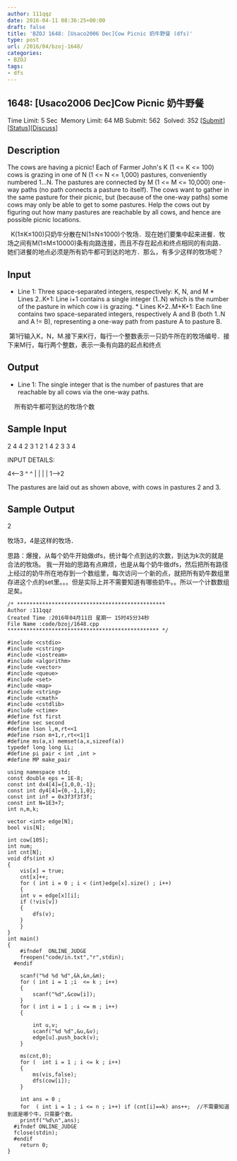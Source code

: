 ```yaml
---
author: 111qqz
date: 2016-04-11 08:36:25+00:00
draft: false
title: 'BZOJ 1648: [Usaco2006 Dec]Cow Picnic 奶牛野餐 (dfs)'
type: post
url: /2016/04/bzoj-1648/
categories:
- BZOJ
tags:
- dfs
---
```





## 1648: [Usaco2006 Dec]Cow Picnic 奶牛野餐


Time Limit: 5 Sec  Memory Limit: 64 MB
Submit: 562  Solved: 352
[[Submit](http://www.lydsy.com/JudgeOnline/submitpage.php?id=1648)][[Status](http://www.lydsy.com/JudgeOnline/problemstatus.php?id=1648)][[Discuss](http://www.lydsy.com/JudgeOnline/bbs.php?id=1648)]


## Description






The cows are having a picnic! Each of Farmer John's K (1 <= K <= 100) cows is grazing in one of N (1 <= N <= 1,000) pastures, conveniently numbered 1...N. The pastures are connected by M (1 <= M <= 10,000) one-way paths (no path connects a pasture to itself). The cows want to gather in the same pasture for their picnic, but (because of the one-way paths) some cows may only be able to get to some pastures. Help the cows out by figuring out how many pastures are reachable by all cows, and hence are possible picnic locations.


  K(1≤K≤100)只奶牛分散在N(1≤N≤1000)个牧场．现在她们要集中起来进餐．牧场之间有M(1≤M≤10000)条有向路连接，而且不存在起点和终点相同的有向路．她们进餐的地点必须是所有奶牛都可到达的地方．那么，有多少这样的牧场呢？







## Input






* Line 1: Three space-separated integers, respectively: K, N, and M * Lines 2..K+1: Line i+1 contains a single integer (1..N) which is the number of the pasture in which cow i is grazing. * Lines K+2..M+K+1: Each line contains two space-separated integers, respectively A and B (both 1..N and A != B), representing a one-way path from pasture A to pasture B.

 第1行输入K，N，M.接下来K行，每行一个整数表示一只奶牛所在的牧场编号．接下来M行，每行两个整数，表示一条有向路的起点和终点






## Output






* Line 1: The single integer that is the number of pastures that are reachable by all cows via the one-way paths.

    所有奶牛都可到达的牧场个数






## Sample Input




2 4 4
2
3
1 2
1 4
2 3
3 4


INPUT DETAILS:

4<--3
^ ^
| |
| |
1-->2

The pastures are laid out as shown above, with cows in pastures 2 and 3.





## Sample Output




2

牧场3，4是这样的牧场．







思路：爆搜，从每个奶牛开始做dfs，统计每个点到达的次数，到达为k次的就是合法的牧场。 我一开始的思路有点麻烦，也是从每个奶牛做dfs，然后把所有路径上经过的奶牛所在地存到一个数组里，每次访问一个新的点，就把所有奶牛数组里存进这个点的set里。。。但是实际上并不需要知道有哪些奶牛。。所以一个计数数组足矣。






 

    
    /* ***********************************************
    Author :111qqz
    Created Time :2016年04月11日 星期一 15时45分34秒
    File Name :code/bzoj/1648.cpp
    ************************************************ */
    
    #include <cstdio>
    #include <cstring>
    #include <iostream>
    #include <algorithm>
    #include <vector>
    #include <queue>
    #include <set>
    #include <map>
    #include <string>
    #include <cmath>
    #include <cstdlib>
    #include <ctime>
    #define fst first
    #define sec second
    #define lson l,m,rt<<1
    #define rson m+1,r,rt<<1|1
    #define ms(a,x) memset(a,x,sizeof(a))
    typedef long long LL;
    #define pi pair < int ,int >
    #define MP make_pair
    
    using namespace std;
    const double eps = 1E-8;
    const int dx4[4]={1,0,0,-1};
    const int dy4[4]={0,-1,1,0};
    const int inf = 0x3f3f3f3f;
    const int N=1E3+7;
    int n,m,k;
    
    vector <int> edge[N];
    bool vis[N];
    
    int cow[105];
    int num;
    int cnt[N];
    void dfs(int x)
    {
        vis[x] = true;
        cnt[x]++;
        for ( int i = 0 ; i < (int)edge[x].size() ; i++)
        {
    	int v = edge[x][i];
    	if (!vis[v])
    	{
    	    dfs(v);
    	}
        }
    }
    int main()
    {
    	#ifndef  ONLINE_JUDGE 
    	freopen("code/in.txt","r",stdin);
      #endif
    
    	scanf("%d %d %d",&k,&n,&m);
    	for ( int i = 1 ;i  <= k ; i++)
    	{
    	    scanf("%d",&cow[i]);
    	}
    	for ( int i = 1 ; i <= m ; i++)
    	{
    
    	    int u,v;
    	    scanf("%d %d",&u,&v);
    	    edge[u].push_back(v);
    	}
    	
    	ms(cnt,0);
    	for (  int i = 1 ; i <= k ; i++)
    	{
    	    ms(vis,false);
    	    dfs(cow[i]);
    	}
    
    	int ans = 0 ;
    	for  ( int i = 1 ; i <= n ; i++) if (cnt[i]==k) ans++;  //不需要知道到底是哪个牛，只需要个数。
    	printf("%d\n",ans);
      #ifndef ONLINE_JUDGE  
      fclose(stdin);
      #endif
        return 0;
    }
    



